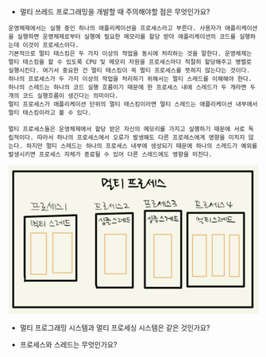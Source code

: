 - 멀티 쓰레드 프로그래밍을 개발할 때 주의해야할 점은 무엇인가요?
```
운영체제에서는 실행 중인 하나의 애플리케이션을 프로세스라고 부른다. 사용자가 애플리케이션을 실행하면 운영체제로부터 실행에 필요한 메모리를 할당 받아 애플리케이션의 코드를 실행하는데 이것이 프로세스이다. 
기본적으로 멀티 태스킹은 두 가지 이상의 작업을 동시에 처리하는 것을 말한다. 운영체제는 멀티 태스킹을 할 수 있도록 CPU 및 메모리 자원을 프로세스마다 적절히 할당해주고 병렬로 실행시킨다. 여기서 중요한 건 멀티 태스킹이 꼭 멀티 프로세스를 뜻하지 않는다는 것이다. 하나의 프로세스가 두 가지 이상의 작업을 처리하기 위해서는 멀티 스레드를 이해해야 한다. 
하나의 스레드는 하나의 코드 실행 흐름이기 때문에 한 프로세스 내에 스레드가 두 개라면 두 개의 코드 실행흐름이 생긴다는 의미이다.
멀티 프로세스가 애플리케이션 단위의 멀티 태스킹이라면 멀티 스레드는 애플리케이션 내부에서 멀티 태스킹이라고 볼 수 있다. 

멀티 프로세스들은 운영체제에서 할당 받은 자신의 메모리를 가지고 실행하기 때문에 서로 독립적이다. 따라서 하나의 프로세스에서 오류가 발생해도 다른 프로레스에게 영향을 미치지 않는다. 하지만 멀티 스레드는 하나의 프로세스 내부에 생성되기 때문에 하나의 스레드가 예외를 발생시키면 프로세스 자체가 종료될 수 있어 다른 스레드에도 영향을 미친다. 
```
![multi-processor](https://github.com/parkje0927/TIL/blob/main/cs/%EC%9A%B4%EC%98%81%EC%B2%B4%EC%A0%9C/multi-processor.jpeg)

- 멀티 프로그래밍 시스템과 멀티 프로세싱 시스템은 같은 것인가요?

- 프로세스와 스레드는 무엇인가요?
